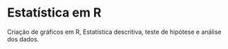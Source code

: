 # Estatística em R
Criação de gráficos em R, Estatística descritiva, teste de hipótese e análise dos dados.

